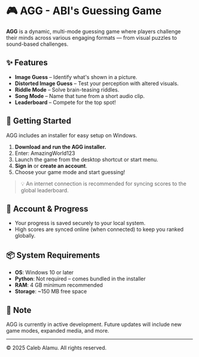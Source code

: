 # 🎮 AGG - ABI's Guessing Game

**AGG** is a dynamic, multi-mode guessing game where players challenge their minds across various engaging formats — from visual puzzles to sound-based challenges.

## ✨ Features

- **Image Guess** – Identify what's shown in a picture.
- **Distorted Image Guess** – Test your perception with altered visuals.
- **Riddle Mode** – Solve brain-teasing riddles.
- **Song Mode** – Name that tune from a short audio clip.
- **Leaderboard** – Compete for the top spot!

## 🚀 Getting Started

AGG includes an installer for easy setup on Windows.

1. **Download and run the AGG installer.**
2. Enter: AmazingWorld123
3. Launch the game from the desktop shortcut or start menu.
4. **Sign in** or **create an account**.
5. Choose your game mode and start guessing!

> 💡 An internet connection is recommended for syncing scores to the global leaderboard.

## 🔐 Account & Progress

- Your progress is saved securely to your local system.
- High scores are synced online (when connected) to keep you ranked globally.

## 📦 System Requirements

- **OS**: Windows 10 or later
- **Python**: Not required – comes bundled in the installer
- **RAM**: 4 GB minimum recommended
- **Storage**: ~150 MB free space

## 📌 Note

AGG is currently in active development. Future updates will include new game modes, expanded media, and more.

---

© 2025 Caleb Alamu. All rights reserved.
